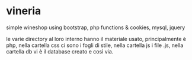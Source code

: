 # vineria
simple wineshop using bootstrap, php functions &amp; cookies, mysql, jquery


le varie directory al loro interno hanno il materiale usato, principalmente è php, nella cartella css ci sono i fogli di stile, nella
cartella js i file .js, nella cartella db vi è il database creato e così via.
